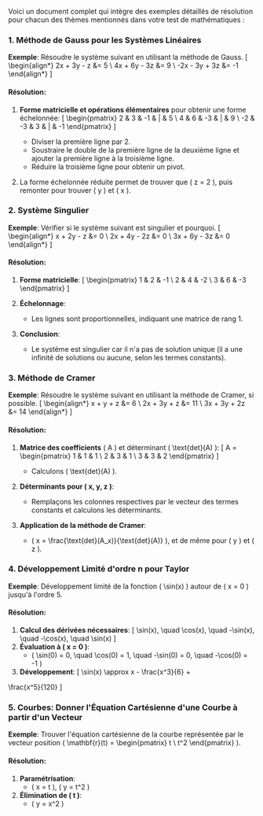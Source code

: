 Voici un document complet qui intègre des exemples détaillés de résolution pour chacun des thèmes mentionnés dans votre test de mathématiques :

### 1. Méthode de Gauss pour les Systèmes Linéaires

**Exemple**: Résoudre le système suivant en utilisant la méthode de Gauss.
\[
\begin{align*}
2x + 3y - z &= 5 \\
4x + 6y - 3z &= 9 \\
-2x - 3y + 3z &= -1
\end{align*}
\]

#### Résolution:
1. **Forme matricielle et opérations élémentaires** pour obtenir une forme échelonnée:
   \[
   \begin{pmatrix}
   2 & 3 & -1 & | & 5 \\
   4 & 6 & -3 & | & 9 \\
   -2 & -3 & 3 & | & -1
   \end{pmatrix}
   \]
   - Diviser la première ligne par 2.
   - Soustraire le double de la première ligne de la deuxième ligne et ajouter la première ligne à la troisième ligne.
   - Réduire la troisième ligne pour obtenir un pivot.

2. La forme échelonnée réduite permet de trouver que \( z = 2 \), puis remonter pour trouver \( y \) et \( x \).

### 2. Système Singulier

**Exemple**: Vérifier si le système suivant est singulier et pourquoi.
\[
\begin{align*}
x + 2y - z &= 0 \\
2x + 4y - 2z &= 0 \\
3x + 6y - 3z &= 0
\end{align*}
\]

#### Résolution:
1. **Forme matricielle**:
   \[
   \begin{pmatrix}
   1 & 2 & -1 \\
   2 & 4 & -2 \\
   3 & 6 & -3
   \end{pmatrix}
   \]
2. **Échelonnage**:
   - Les lignes sont proportionnelles, indiquant une matrice de rang 1.

3. **Conclusion**:
   - Le système est singulier car il n'a pas de solution unique (il a une infinité de solutions ou aucune, selon les termes constants).

### 3. Méthode de Cramer

**Exemple**: Résoudre le système suivant en utilisant la méthode de Cramer, si possible.
\[
\begin{align*}
x + y + z &= 6 \\
2x + 3y + z &= 11 \\
3x + 3y + 2z &= 14
\end{align*}
\]

#### Résolution:
1. **Matrice des coefficients** \( A \) et déterminant \( \text{det}(A) \):
   \[
   A = \begin{pmatrix}
   1 & 1 & 1 \\
   2 & 3 & 1 \\
   3 & 3 & 2
   \end{pmatrix}
   \]
   - Calculons \( \text{det}(A) \).

2. **Déterminants pour \( x, y, z \)**:
   - Remplaçons les colonnes respectives par le vecteur des termes constants et calculons les déterminants.

3. **Application de la méthode de Cramer**:
   - \( x = \frac{\text{det}(A_x)}{\text{det}(A)} \), et de même pour \( y \) et \( z \).

### 4. Développement Limité d'ordre n pour Taylor

**Exemple**: Développement limité de la fonction \( \sin(x) \) autour de \( x = 0 \) jusqu'à l'ordre 5.

#### Résolution:
1. **Calcul des dérivées nécessaires**:
   \[
   \sin(x), \quad \cos(x), \quad -\sin(x), \quad -\cos(x), \quad \sin(x)
   \]
2. **Évaluation à \( x = 0 \)**:
   - \( \sin(0) = 0, \quad \cos(0) = 1, \quad -\sin(0) = 0, \quad -\cos(0) = -1 \)
3. **Développement**:
   \[
   \sin(x) \approx x - \frac{x^3}{6} +

 \frac{x^5}{120}
   \]

### 5. Courbes: Donner l'Équation Cartésienne d'une Courbe à partir d'un Vecteur

**Exemple**: Trouver l'équation cartésienne de la courbe représentée par le vecteur position \( \mathbf{r}(t) = \begin{pmatrix} t \\ t^2 \end{pmatrix} \).

#### Résolution:
1. **Paramétrisation**:
   - \( x = t \), \( y = t^2 \)
2. **Élimination de \( t \)**:
   - \( y = x^2 \)

